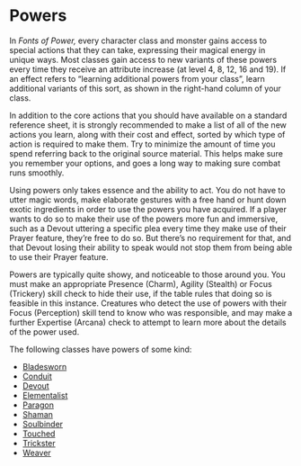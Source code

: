 # Powers

In _Fonts of Power,_ every character class and monster gains access to special actions that they can take, expressing their magical energy in unique ways. Most classes gain access to new variants of these powers every time they receive an attribute increase (at level 4, 8, 12, 16 and 19). If an effect refers to “learning additional powers from your class”, learn additional variants of this sort, as shown in the right-hand column of your class.

In addition to the core actions that you should have available on a standard reference sheet, it is strongly recommended to make a list of all of the new actions you learn, along with their cost and effect, sorted by which type of action is required to make them. Try to minimize the amount of time you spend referring back to the original source material. This helps make sure you remember your options, and goes a long way to making sure combat runs smoothly.

Using powers only takes essence and the ability to act. You do not have to utter magic words, make elaborate gestures with a free hand or hunt down exotic ingredients in order to use the powers you have acquired. If a player wants to do so to make their use of the powers more fun and immersive, such as a Devout uttering a specific plea every time they make use of their Prayer feature, they’re free to do so. But there’s no requirement for that, and that Devout losing their ability to speak would not stop them from being able to use their Prayer feature.

Powers are typically quite showy, and noticeable to those around you. You must make an appropriate Presence (Charm), Agility (Stealth) or Focus (Trickery) skill check to hide their use, if the table rules that doing so is feasible in this instance. Creatures who detect the use of powers with their Focus (Perception) skill tend to know who was responsible, and may make a further Expertise (Arcana) check to attempt to learn more about the details of the power used.

The following classes have powers of some kind:

- [Bladesworn](character-options/powers/bladesworn.md)
- [Conduit](character-options/powers/conduit.md)
- [Devout](character-options/powers/devout.md)
- [Elementalist](character-options/powers/elementalist.md)
- [Paragon](character-options/powers/paragon.md)
- [Shaman](character-options/powers/shaman.md)
- [Soulbinder](character-options/powers/soulbinder.md)
- [Touched](character-options/powers/touched.md)
- [Trickster](character-options/powers/trickster.md)
- [Weaver](character-options/powers/weaver.md)
